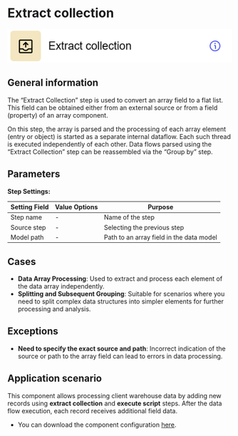 # Extract collection

![](../../assets/images/app-development/extract-collection.png)

## General information
The “Extract Collection” step is used to convert an array field to a flat list. This field can be obtained either from an external source or from a field (property) of an array component.

On this step, the array is parsed and the processing of each array element (entry or object) is started as a separate internal dataflow. Each such thread is executed independently of each other. Data flows parsed using the “Extract Collection” step can be reassembled via the “Group by” step.

## Parameters
**Step Settings:**

| Setting Field | Value Options | Purpose |
|----------------|-------------------|------------|
| Step name      | -                 | Name of the step |
| Source step    | -                 | Selecting the previous step |
| Model path     | -                 | Path to an array field in the data model |

## Cases
- **Data Array Processing**: Used to extract and process each element of the data array independently.
- **Splitting and Subsequent Grouping**: Suitable for scenarios where you need to split complex data structures into simpler elements for further processing and analysis.

## Exceptions
- **Need to specify the exact source and path**: Incorrect indication of the source or path to the array field can lead to errors in data processing.

## Application scenario

This component allows processing client warehouse data by adding new records using **extract collection** and **execute script** steps. After the data flow execution, each record receives additional field data. 

- You can download the component configuration [here](https://drive.google.com/file/d/1Q1czyILIGHc7tVwPYpkgHIFfI87p5WvQ/view?usp=sharing).

